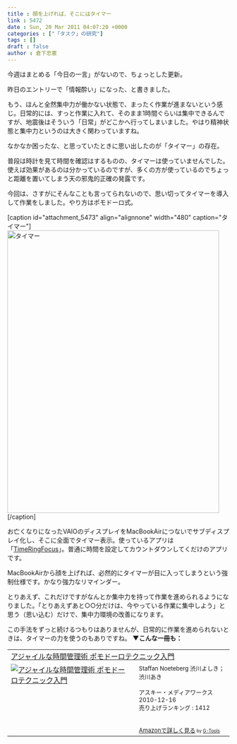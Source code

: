 ```yaml
---
title : 顔を上げれば、そこにはタイマー
link : 5472
date : Sun, 20 Mar 2011 04:07:20 +0000
categories : ["「タスク」の研究"]
tags : []
draft : false
author : 倉下忠憲
---
```


今週はまとめる「今日の一言」がないので、ちょっとした更新。

昨日のエントリーで「情報酔い」になった、と書きました。

もう、ほんと全然集中力が働かない状態で、まったく作業が進まないという感じ。日常的には、すっと作業に入れて、そのまま1時間ぐらいは集中できるんですが、地震後はそういう「日常」がどこかへ行ってしまいました。やはり精神状態と集中力というのは大きく関わっていますね。

なかなか困ったな、と思っていたときに思い出したのが「タイマー」の存在。

普段は時計を見て時間を確認はするものの、タイマーは使っていませんでした。使えば効果があるのは分かっているのですが、多くの方が使っているのでちょっと距離を置いてしまう天の邪鬼的正確の発露です。

今回は、さすがにそんなことも言ってられないので、思い切ってタイマーを導入して作業をしました。やり方はポモドーロ式。

[caption id="attachment_5473" align="alignnone" width="480" caption="タイマー"]<img src="https://rashita.net/blog/wp-content/uploads/2011/03/sc1.jpeg" alt="タイマー" title="タイマー" width="480" height="640" class="size-full wp-image-5473" />[/caption]

お亡くなりになったVAIOのディスプレイをMacBookAirにつないでサブディスプレイ化し、そこに全面でタイマー表示。使っているアプリは「<a href="http://www.topoftree.jp/timeringfocus/">TimeRingFocus</a>」。普通に時間を設定してカウントダウンしてくだけのアプリです。

MacBookAirから顔を上げれば、必然的にタイマーが目に入ってしまうという強制仕様です。かなり強力なリマインダー。

とりあえず、これだけですがなんとか集中力を持って作業を進められるようになりました。「とりあえずあと○○分だけは、今やっている作業に集中しよう」と思う（思い込む）だけで、集中力環境の改善になります。

この手法をずっと続けるつもりはありませんが、日常的に作業を進められないときは、タイマーの力を使うのもありですね。
<strong>
▼こんな一冊も：</strong>
<table  border="0" cellpadding="5"><tr><td colspan="2"><a href="http://www.amazon.co.jp/%E3%82%A2%E3%82%B8%E3%83%A3%E3%82%A4%E3%83%AB%E3%81%AA%E6%99%82%E9%96%93%E7%AE%A1%E7%90%86%E8%A1%93-%E3%83%9D%E3%83%A2%E3%83%89%E3%83%BC%E3%83%AD%E3%83%86%E3%82%AF%E3%83%8B%E3%83%83%E3%82%AF%E5%85%A5%E9%96%80-Staffan-Noeteberg/dp/4048689525%3FSubscriptionId%3D15SMZCTB9V8NGR2TW082%26tag%3Drashita1000-22%26linkCode%3Dxm2%26camp%3D2025%26creative%3D165953%26creativeASIN%3D4048689525" target="_top">アジャイルな時間管理術 ポモドーロテクニック入門</a><img src="http://www.assoc-amazon.jp/e/ir?t=rashita1000-22&l=ur2&o=9" width="1" height="1" style="border: none;" alt="" /></td></tr><tr><td valign="top"><a href="http://www.amazon.co.jp/%E3%82%A2%E3%82%B8%E3%83%A3%E3%82%A4%E3%83%AB%E3%81%AA%E6%99%82%E9%96%93%E7%AE%A1%E7%90%86%E8%A1%93-%E3%83%9D%E3%83%A2%E3%83%89%E3%83%BC%E3%83%AD%E3%83%86%E3%82%AF%E3%83%8B%E3%83%83%E3%82%AF%E5%85%A5%E9%96%80-Staffan-Noeteberg/dp/4048689525%3FSubscriptionId%3D15SMZCTB9V8NGR2TW082%26tag%3Drashita1000-22%26linkCode%3Dxm2%26camp%3D2025%26creative%3D165953%26creativeASIN%3D4048689525" target="_top"><img src="http://ecx.images-amazon.com/images/I/51ByQvQe1%2BL._SL160_.jpg" border="0" alt="アジャイルな時間管理術 ポモドーロテクニック入門" /></a></td><td valign="top"><font size="-1">Staffan Noeteberg 渋川よしき； 渋川あき <br /><br />アスキー・メディアワークス  2010-12-16<br />売り上げランキング : 1412<br /><br /><br /><a href="http://www.amazon.co.jp/%E3%82%A2%E3%82%B8%E3%83%A3%E3%82%A4%E3%83%AB%E3%81%AA%E6%99%82%E9%96%93%E7%AE%A1%E7%90%86%E8%A1%93-%E3%83%9D%E3%83%A2%E3%83%89%E3%83%BC%E3%83%AD%E3%83%86%E3%82%AF%E3%83%8B%E3%83%83%E3%82%AF%E5%85%A5%E9%96%80-Staffan-Noeteberg/dp/4048689525%3FSubscriptionId%3D15SMZCTB9V8NGR2TW082%26tag%3Drashita1000-22%26linkCode%3Dxm2%26camp%3D2025%26creative%3D165953%26creativeASIN%3D4048689525" target="_top">Amazonで詳しく見る</a></font><font size="-2"> by <a href="http://www.goodpic.com/mt/aws/index.html" >G-Tools</a></font></td></tr></table>


